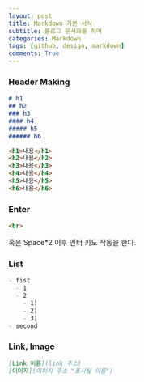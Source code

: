 ```yaml
---
layout: post
title: Markdown 기본 서식
subtitle: 블로그 문서화를 하며
categories: Markdown
tags: [github, design, markdown]
comments: True
---
```


### Header Making

```markdown
# h1
## h2
### h3
#### h4
##### h5
###### h6
```
```markdown
<h1>내용</h1>
<h2>내용</h2>
<h3>내용</h3>
<h4>내용</h4>
<h5>내용</h5>
<h6>내용</h6>
```

### Enter

```markdown
<br>
```
혹은 Space*2 이후 엔터 키도 작동을 한다.


### List

```markdown
- fist
  - 1
  - 2
    - 1)
    - 2)
    - 3)
- second
```


### Link, Image

```markdown
[Link 이름](link 주소)
[이미지](이미지 주소 "표시될 이름")
```